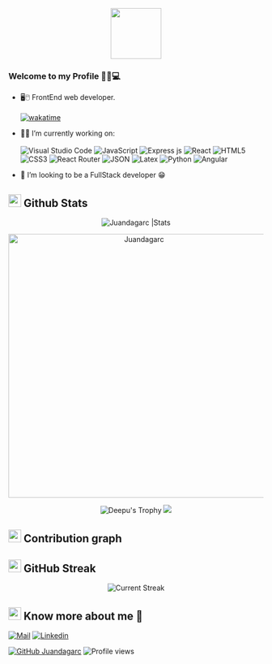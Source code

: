 <p align="center">
<img src="https://c.tenor.com/pvFJwncehzIAAAAC/hello-there-private-from-penguins-of-madagascar.gif" width="100px" >
</p>

### Welcome to my Profile 👩‍💻💻

- 🖥️🖱️ FrontEnd web developer. </br></br>
[![wakatime](https://wakatime.com/badge/user/18efb7ff-a1b8-42bd-ade2-5bd5f8e15f4f.svg)](https://wakatime.com/@18efb7ff-a1b8-42bd-ade2-5bd5f8e15f4f)


- 👩🏻‍  I’m currently working on:</br></br>
![Visual Studio Code](https://img.shields.io/badge/Visual%20Studio%20Code-0078d7.svg?style=for-the-badge&logo=visual-studio-code&logoColor=white)
![JavaScript](https://img.shields.io/badge/javascript-%23323330.svg?style=for-the-badge&logo=javascript&logoColor=%23F7DF1E) ![Express js](https://img.shields.io/badge/Express.js-000000?style=for-the-badge&logo=express&logoColor=white) ![React](https://img.shields.io/badge/react-%2320232a.svg?style=for-the-badge&logo=react&logoColor=%2361DAFB) ![HTML5](https://img.shields.io/badge/html5-%23E34F26.svg?style=for-the-badge&logo=html5&logoColor=white) ![CSS3](https://img.shields.io/badge/css3-%231572B6.svg?style=for-the-badge&logo=css3&logoColor=white) ![React Router](https://img.shields.io/badge/React_Router-CA4245?style=for-the-badge&logo=react-router&logoColor=white) ![JSON](	https://img.shields.io/badge/json-5E5C5C?style=for-the-badge&logo=json&logoColor=white) ![Latex](	https://img.shields.io/badge/LaTeX-47A141?style=for-the-badge&logo=LaTeX&logoColor=white) ![Python](https://img.shields.io/badge/Python-FFD43B?style=for-the-badge&logo=python&logoColor=blue) ![Angular](https://img.shields.io/badge/Angular-DD0031?style=for-the-badge&logo=angular&logoColor=white)
- 👯 I’m looking to be a FullStack developer 😁

## <img src="https://th.bing.com/th/id/R.011db7f1e14cdcefd5ed8b056f70d038?rik=NHHx7PD%2bLTi5YA&riu=http%3a%2f%2fui.trinine.net%2fwp%2fwp-content%2fuploads%2f2016%2f06%2f20160602_GraphAnimeIcon.gif&ehk=TXXGvgTPI6i%2f5xQe%2fW3mnT36hQPfIBwZcQsaKAlJWhs%3d&risl=&pid=ImgRaw&r=0" width="25"> <b>Github Stats</b>

 <div align="center">
<img src="https://github-readme-stats.vercel.app/api?username=Juandagarc&count_private=true&show_icons=true&theme=highcontrast&include_all_commits=true" alt="Juandagarc |Stats" />
   
   <a href="https://github.com/Juandagarc"><img src="https://github-profile-summary-cards.vercel.app/api/cards/profile-details?username=Juandagarc&theme=dracula&hide_border=true"  width="520" alt="Juandagarc"/></a>
  
![Deepu's Trophy](https://github-profile-trophy.vercel.app/?username=Juandagarc&theme=dracula&column=4&no-frame=true)
     <img src="https://github-readme-stats.vercel.app/api/top-langs/?username=Juandagarc&theme=dracula&layout=compact)](https://github.com/Juandagarc/github-readme-stats"/>
 
  </div>
   
  ## <img src="https://media.giphy.com/media/GhRjInY9JbKms/source.gif" width="25"> <b>Contribution graph</b>
  



## <img src="https://media.giphy.com/media/Mp5uJLEE9Ompq/giphy.gif" width="25"> <b>GitHub Streak</b>

<p align="center"> <img alt="Current Streak" src="https://github-readme-streak-stats.herokuapp.com/?user=Juandagarc&theme=dark" /> </p>
  
## <img src="https://media.tenor.com/images/7e96d994f29b388f63f7aa77ff2bea78/tenor.gif" width="25"> <b> Know more about me 👋</b>
  
[![Mail](https://img.shields.io/badge/-Say%20Hi!-black?style=for-the-badge&logo=gmail)](mailto:santiagovalencialeon@gmail.com)
[![Linkedin](https://img.shields.io/badge/-LinkedIn-black?style=for-the-badge&logo=Linkedin)](https://www.linkedin.com/in/santiago-valencia-leon/)



[![GitHub Juandagarc](https://img.shields.io/github/followers/Juandagarc?label=follow&style=social&logoColor=black)](https://github.com/Juandagarc)
![Profile views](https://gpvc.arturio.dev/Juandagarc)  
